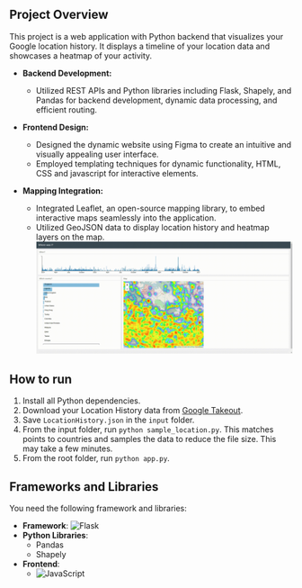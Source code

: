 ## Project Overview
This project is a web application with Python backend that visualizes your Google location history. It displays a timeline of your location data and showcases a heatmap of your activity.
- **Backend Development:**
  - Utilized REST APIs and Python libraries including Flask, Shapely, and Pandas for backend development, 
  dynamic data processing, and efficient routing.

- **Frontend Design:**
  - Designed the dynamic website using Figma to create an intuitive and visually appealing user interface.
  - Employed templating techniques for dynamic functionality, HTML, CSS and javascript for interactive elements.

- **Mapping Integration:**
  - Integrated Leaflet, an open-source mapping library, to embed interactive maps seamlessly into the application.
  - Utilized GeoJSON data to display location history and heatmap layers on the map.
![](demo.gif)

## How to run

1. Install all Python dependencies.
2. Download your Location History data from [Google Takeout](https://takeout.google.com/settings/takeout).
3. Save ```LocationHistory.json``` in the ```input``` folder.
4. From the input folder, run ```python sample_location.py```. This matches points to countries and
samples the data to reduce the file size. This may take a few minutes.
5. From the root folder, run ```python app.py```.

## Frameworks and Libraries

You need the following framework and libraries:

- **Framework**: ![Flask](https://img.shields.io/badge/Python-3670A0?style=for-the-badge&logo=python&logoColor=ffdd54)
- **Python Libraries**:
  - Pandas
  - Shapely
- **Frontend**:
  - ![JavaScript](https://img.shields.io/badge/JavaScript-F7DF1E?logo=JavaScript&logoColor=000&style=flat-square)

